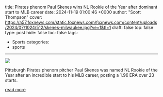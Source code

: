 title: Pirates phenom Paul Skenes wins NL Rookie of the Year after dominant start to MLB career
date: 2024-11-19 01:00:46 +0000
author: "Scott Thompson"
cover: https://a57.foxnews.com/static.foxnews.com/foxnews.com/content/uploads/2024/07/1024/512/skenes-milwaukee.jpg?ve=1&tl=1
draft: false
top: false
type: post
hide: false
toc: false
tags:
  - Sports
categories:
  - sports
---

![](https://a57.foxnews.com/static.foxnews.com/foxnews.com/content/uploads/2024/07/1024/512/skenes-milwaukee.jpg?ve=1&tl=1)

Pittsburgh Pirates phenom pitcher Paul Skenes was named NL Rookie of the Year after an incredible start to his MLB career, posting a 1.96 ERA over 23 starts.

[read more](https://www.foxnews.com/sports/pirates-phenom-paul-skenes-wins-nl-rookie-year-after-dominant-start-mlb-career)
